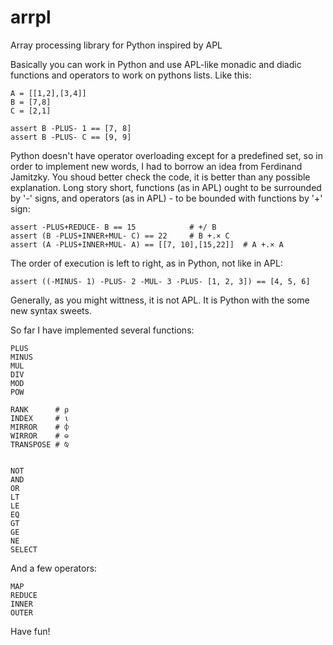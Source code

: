 arrpl
=====

Array processing library for Python inspired by APL

Basically you can work in Python and use APL-like monadic and diadic functions and operators to work on pythons lists. Like this:

    A = [[1,2],[3,4]]
    B = [7,8]
    C = [2,1]
    
    assert B -PLUS- 1 == [7, 8]
    assert B -PLUS- C == [9, 9]
    
Python doesn't have operator overloading except for a predefined set, so in order to implement new words, I had to borrow an idea from Ferdinand Jamitzky. You shoud better check the code, it is better than any possible explanation. Long story short, functions (as in APL) ought to be surrounded by '-' signs, and operators (as in APL) - to be bounded with functions by '+' sign:

    assert -PLUS+REDUCE- B == 15            # +/ B
    assert (B -PLUS+INNER+MUL- C) == 22     # B +.× C 
    assert (A -PLUS+INNER+MUL- A) == [[7, 10],[15,22]]  # A +.× A


The order of execution is left to right, as in Python, not like in APL:

    assert ((-MINUS- 1) -PLUS- 2 -MUL- 3 -PLUS- [1, 2, 3]) == [4, 5, 6]


Generally, as you might wittness, it is not APL. It is Python with the some new syntax sweets.


So far I have implemented several functions:

    PLUS
    MINUS
    MUL
    DIV
    MOD
    POW

    RANK      # ⍴
    INDEX     # ⍳
    MIRROR    # ⌽
    WIRROR    # ⊖
    TRANSPOSE # ⍉


    NOT
    AND
    OR
    LT
    LE
    EQ
    GT
    GE
    NE
    SELECT


And a few operators:

    MAP
    REDUCE
    INNER
    OUTER


Have fun!
